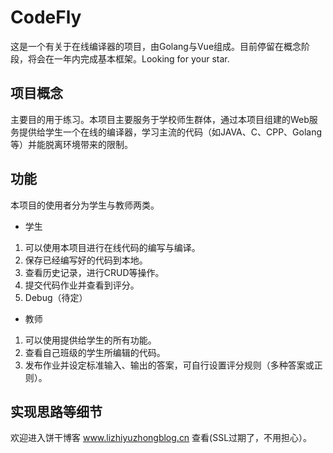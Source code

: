 # CodeFly
这是一个有关于在线编译器的项目，由Golang与Vue组成。目前停留在概念阶段，将会在一年内完成基本框架。Looking for your star.

## 项目概念
主要目的用于练习。本项目主要服务于学校师生群体，通过本项目组建的Web服务提供给学生一个在线的编译器，学习主流的代码（如JAVA、C、CPP、Golang等）并能脱离环境带来的限制。

## 功能
本项目的使用者分为学生与教师两类。
* 学生
1. 可以使用本项目进行在线代码的编写与编译。
2. 保存已经编写好的代码到本地。
3. 查看历史记录，进行CRUD等操作。
4. 提交代码作业并查看到评分。
5. Debug（待定）

* 教师
1. 可以使用提供给学生的所有功能。
2. 查看自己班级的学生所编辑的代码。
3. 发布作业并设定标准输入、输出的答案，可自行设置评分规则（多种答案或正则）。

## 实现思路等细节
欢迎进入饼干博客 www.lizhiyuzhongblog.cn 查看(SSL过期了，不用担心）。
